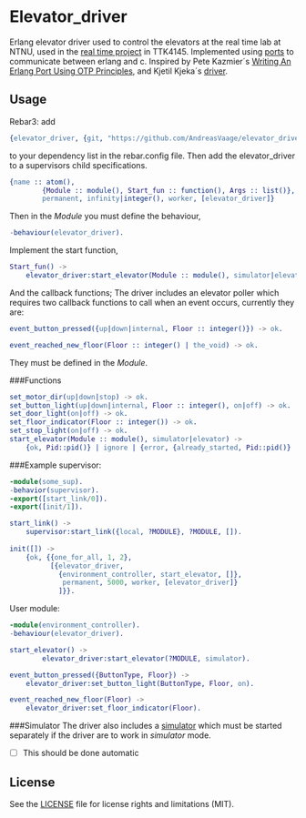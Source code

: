 # Elevator_driver

Erlang elevator driver used to control the elevators at the real time lab at NTNU, used in the [real time project](https://github.com/TTK4145/Project) in TTK4145. Implemented using [ports](http://erlang.org/doc/tutorial/c_port.html) to communicate between erlang and c. Inspired by Pete Kazmier´s [Writing An Erlang Port Using OTP Principles](http://www2.erlangcentral.org/wiki/?title=Writing_an_Erlang_Port_using_OTP_Principles), and Kjetil Kjeka´s [driver](https://github.com/kjetilkjeka/Real-time-elevator/blob/master). 

## Usage
Rebar3: add 

```erlang
{elevator_driver, {git, "https://github.com/AndreasVaage/elevator_driver", {branch, "master"}}} 
```

to your dependency list in the rebar.config file. Then add the elevator_driver to a supervisors child specifications.

```erlang
{name :: atom(),
        {Module :: module(), Start_fun :: function(), Args :: list()},
        permanent, infinity|integer(), worker, [elevator_driver]}
```
Then in the *Module* you must define the behaviour,

```erlang
-behaviour(elevator_driver).
```
Implement the start function,

```erlang
Start_fun() ->
	elevator_driver:start_elevator(Module :: module(), simulator|elevator).
```
And the callback functions;
The driver includes an elevator poller which requires two callback functions to call when an event occurs, currently they are:

```erlang
event_button_pressed({up|down|internal, Floor :: integer()}) -> ok.
```

```erlang
event_reached_new_floor(Floor :: integer() | the_void) -> ok.
```
They must be defined in the *Module*.

###Functions

```erlang
set_motor_dir(up|down|stop) -> ok.
set_button_light(up|down|internal, Floor :: integer(), on|off) -> ok.
set_door_light(on|off) -> ok.
set_floor_indicator(Floor :: integer()) -> ok.
set_stop_light(on|off) -> ok.
start_elevator(Module :: module(), simulator|elevator) -> 
    {ok, Pid::pid()} | ignore | {error, {already_started, Pid::pid()} | term()}.
```

###Example
supervisor:

```erlang 
-module(some_sup).
-behavior(supervisor).
-export([start_link/0]).
-export([init/1]).

start_link() ->
    supervisor:start_link({local, ?MODULE}, ?MODULE, []).
 
init([]) ->
    {ok, {{one_for_all, 1, 2},
          [{elevator_driver,
        	{environment_controller, start_elevator, []},
       		 permanent, 5000, worker, [elevator_driver]}
            ]}}.
```

User module:

```erlang
-module(environment_controller).
-behaviour(elevator_driver).

start_elevator() ->
        elevator_driver:start_elevator(?MODULE, simulator).

event_button_pressed({ButtonType, Floor}) ->
	elevator_driver:set_button_light(ButtonType, Floor, on).

event_reached_new_floor(Floor) -> 
	elevator_driver:set_floor_indicator(Floor).
```

###Simulator
The driver also includes a [simulator](https://github.com/TTK4145/Project/tree/master/simulator) which must be started separately if the driver are to work in _simulator_ mode. 

- [ ] This should be done automatic

## License

See the [LICENSE](LICENSE.md) file for license rights and limitations (MIT).
	